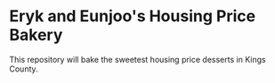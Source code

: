 # Eryk and Eunjoo's Housing Price Bakery
This repository will bake the sweetest housing price desserts in Kings County.
